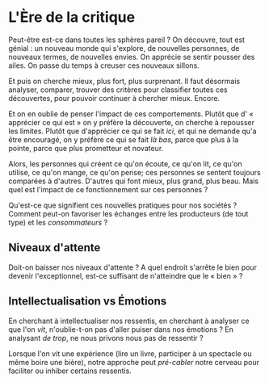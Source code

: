 # L'Ère de la critique

Peut-être est-ce dans toutes les sphères pareil ? On découvre, tout est génial : un nouveau monde qui s'explore, de nouvelles personnes, de nouveaux termes, de nouvelles envies. On apprécie se sentir pousser des ailes. On passe du temps à creuser ces nouveaux sillons.

Et puis on cherche mieux, plus fort, plus surprenant. Il faut désormais analyser, comparer, trouver des critères pour classifier toutes ces découvertes, pour pouvoir continuer à chercher mieux. Encore.

Et on en oublie de penser l'impact de ces comportements. Plutôt que d' « apprécier ce qui est » on y préfère la découverte, on cherche à repousser les limites. Plutôt que d'apprécier ce qui se fait *ici*, et qui ne demande qu'a être encouragé, on y préfère ce qui se fait *là bas*, parce que plus à la pointe, parce que plus prometteur et novateur.

Alors, les personnes qui créent ce qu'on écoute, ce qu'on lit, ce qu'on utilise, ce qu'on mange, ce qu'on pense; ces personnes se sentent toujours comparées à d'autres. D'autres qui font mieux, plus grand, plus beau. Mais quel est l'impact de ce fonctionnement sur ces personnes ? 

Qu'est-ce que signifient ces nouvelles pratiques pour nos sociétés ? Comment peut-on favoriser les échanges entre les producteurs (de tout type) et les *consommateurs* ?

## Niveaux d'attente

Doit-on baisser nos niveaux d'attente ? A quel endroit s'arrête le bien pour devenir l'exceptionnel, est-ce suffisant de n'atteindre que le « bien » ?

## Intellectualisation vs Émotions

En cherchant à intellectualiser nos ressentis, en cherchant à analyser ce que l'on *vit*, n'oublie-t-on pas d'aller puiser dans nos émotions ? En analysant *de trop*, ne nous privons nous pas de ressentir ? 

Lorsque l'on vit une expérience (lire un livre, participer à un spectacle ou même boire une bière), notre approche peut *pré-cabler* notre cerveau pour faciliter ou inhiber certains ressentis. 